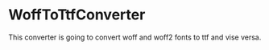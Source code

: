 # WoffToTtfConverter

This converter is going to convert woff and woff2 fonts to ttf and vise versa.
